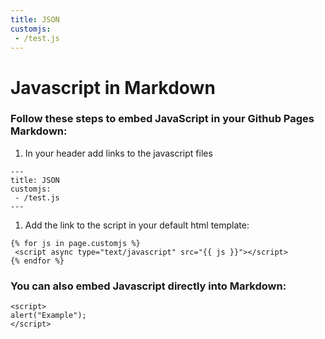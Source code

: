 ```yaml
---
title: JSON
customjs:
 - /test.js
---
```

# Javascript in Markdown

### Follow these steps to embed JavaScript in your Github Pages Markdown:

1. In your header add links to the javascript files

```
---
title: JSON
customjs:
 - /test.js
---
```

1. Add the link to the script in your default html template:

```
{% for js in page.customjs %}
 <script async type="text/javascript" src="{{ js }}"></script>
{% endfor %}
```


### You can also embed Javascript directly into Markdown:

```
<script>
alert("Example");
</script>
```

<div id="data"></div>